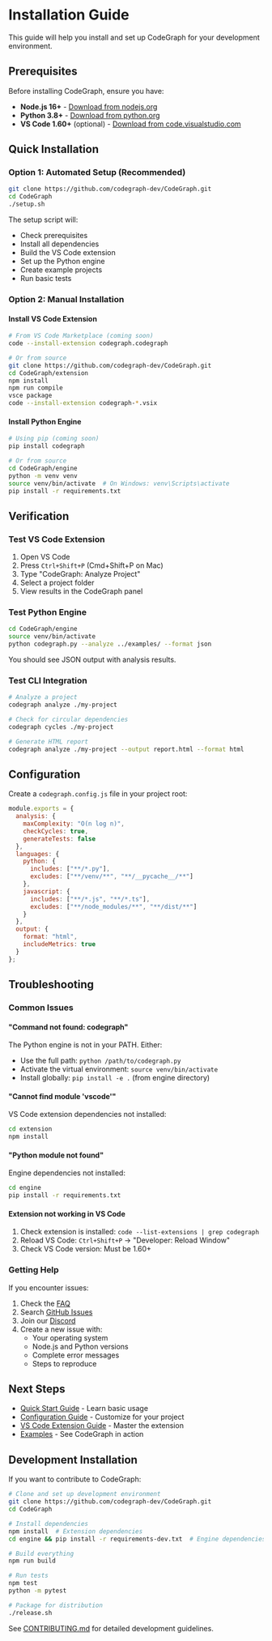 # Installation Guide

This guide will help you install and set up CodeGraph for your development environment.

## Prerequisites

Before installing CodeGraph, ensure you have:

- **Node.js 16+** - [Download from nodejs.org](https://nodejs.org/)
- **Python 3.8+** - [Download from python.org](https://python.org/)
- **VS Code 1.60+** (optional) - [Download from code.visualstudio.com](https://code.visualstudio.com/)

## Quick Installation

### Option 1: Automated Setup (Recommended)

```bash
git clone https://github.com/codegraph-dev/CodeGraph.git
cd CodeGraph
./setup.sh
```

The setup script will:
- Check prerequisites
- Install all dependencies
- Build the VS Code extension
- Set up the Python engine
- Create example projects
- Run basic tests

### Option 2: Manual Installation

#### Install VS Code Extension

```bash
# From VS Code Marketplace (coming soon)
code --install-extension codegraph.codegraph

# Or from source
git clone https://github.com/codegraph-dev/CodeGraph.git
cd CodeGraph/extension
npm install
npm run compile
vsce package
code --install-extension codegraph-*.vsix
```

#### Install Python Engine

```bash
# Using pip (coming soon)
pip install codegraph

# Or from source
cd CodeGraph/engine
python -m venv venv
source venv/bin/activate  # On Windows: venv\Scripts\activate
pip install -r requirements.txt
```

## Verification

### Test VS Code Extension

1. Open VS Code
2. Press `Ctrl+Shift+P` (Cmd+Shift+P on Mac)
3. Type "CodeGraph: Analyze Project"
4. Select a project folder
5. View results in the CodeGraph panel

### Test Python Engine

```bash
cd CodeGraph/engine
source venv/bin/activate
python codegraph.py --analyze ../examples/ --format json
```

You should see JSON output with analysis results.

### Test CLI Integration

```bash
# Analyze a project
codegraph analyze ./my-project

# Check for circular dependencies
codegraph cycles ./my-project

# Generate HTML report
codegraph analyze ./my-project --output report.html --format html
```

## Configuration

Create a `codegraph.config.js` file in your project root:

```javascript
module.exports = {
  analysis: {
    maxComplexity: "O(n log n)",
    checkCycles: true,
    generateTests: false
  },
  languages: {
    python: {
      includes: ["**/*.py"],
      excludes: ["**/venv/**", "**/__pycache__/**"]
    },
    javascript: {
      includes: ["**/*.js", "**/*.ts"],
      excludes: ["**/node_modules/**", "**/dist/**"]
    }
  },
  output: {
    format: "html",
    includeMetrics: true
  }
};
```

## Troubleshooting

### Common Issues

#### "Command not found: codegraph"
The Python engine is not in your PATH. Either:
- Use the full path: `python /path/to/codegraph.py`
- Activate the virtual environment: `source venv/bin/activate`
- Install globally: `pip install -e .` (from engine directory)

#### "Cannot find module 'vscode'"
VS Code extension dependencies not installed:
```bash
cd extension
npm install
```

#### "Python module not found"
Engine dependencies not installed:
```bash
cd engine
pip install -r requirements.txt
```

#### Extension not working in VS Code
1. Check extension is installed: `code --list-extensions | grep codegraph`
2. Reload VS Code: `Ctrl+Shift+P` → "Developer: Reload Window"
3. Check VS Code version: Must be 1.60+

### Getting Help

If you encounter issues:

1. Check the [FAQ](faq.md)
2. Search [GitHub Issues](https://github.com/codegraph-dev/CodeGraph/issues)
3. Join our [Discord](https://discord.gg/codegraph)
4. Create a new issue with:
   - Your operating system
   - Node.js and Python versions
   - Complete error messages
   - Steps to reproduce

## Next Steps

- [Quick Start Guide](quickstart.md) - Learn basic usage
- [Configuration Guide](configuration.md) - Customize for your project
- [VS Code Extension Guide](vscode-extension.md) - Master the extension
- [Examples](../examples/) - See CodeGraph in action

## Development Installation

If you want to contribute to CodeGraph:

```bash
# Clone and set up development environment
git clone https://github.com/codegraph-dev/CodeGraph.git
cd CodeGraph

# Install dependencies
npm install  # Extension dependencies
cd engine && pip install -r requirements-dev.txt  # Engine dependencies

# Build everything
npm run build

# Run tests
npm test
python -m pytest

# Package for distribution
./release.sh
```

See [CONTRIBUTING.md](../../CONTRIBUTING.md) for detailed development guidelines.
